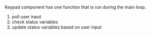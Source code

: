 Keypad component has one function that is run during the main loop.
1. poll user input
1. check status variables
1. update status variables based on user input